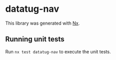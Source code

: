 # datatug-nav

This library was generated with [Nx](https://nx.dev).

## Running unit tests

Run `nx test datatug-nav` to execute the unit tests.
